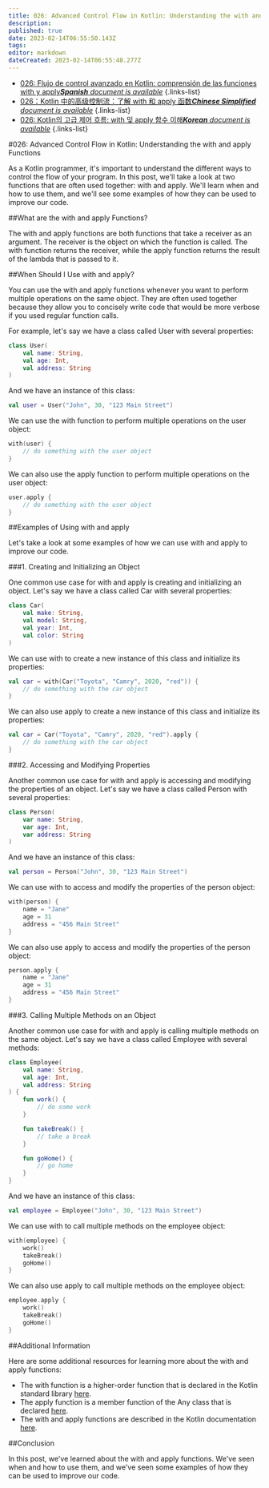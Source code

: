 ```yaml
---
title: 026: Advanced Control Flow in Kotlin: Understanding the with and apply Functions
description: 
published: true
date: 2023-02-14T06:55:50.143Z
tags: 
editor: markdown
dateCreated: 2023-02-14T06:55:48.277Z
---
```


- [026: Flujo de control avanzado en Kotlin: comprensión de las funciones with y apply***Spanish** document is available*](/es/Knowledge-base/Kotlin/Learning/026-advanced-control-flow-in-kotlin-understanding-the-with-and-apply-functions)
{.links-list}
- [026：Kotlin 中的高级控制流：了解 with 和 apply 函数***Chinese Simplified** document is available*](/zh/Knowledge-base/Kotlin/Learning/026-advanced-control-flow-in-kotlin-understanding-the-with-and-apply-functions)
{.links-list}
- [026: Kotlin의 고급 제어 흐름: with 및 apply 함수 이해***Korean** document is available*](/ko/Knowledge-base/Kotlin/Learning/026-advanced-control-flow-in-kotlin-understanding-the-with-and-apply-functions)
{.links-list}


#026: Advanced Control Flow in Kotlin: Understanding the with and apply Functions

As a Kotlin programmer, it's important to understand the different ways to control the flow of your program. In this post, we'll take a look at two functions that are often used together: with and apply. We'll learn when and how to use them, and we'll see some examples of how they can be used to improve our code.

##What are the with and apply Functions?

The with and apply functions are both functions that take a receiver as an argument. The receiver is the object on which the function is called. The with function returns the receiver, while the apply function returns the result of the lambda that is passed to it.

##When Should I Use with and apply?

You can use the with and apply functions whenever you want to perform multiple operations on the same object. They are often used together because they allow you to concisely write code that would be more verbose if you used regular function calls.

For example, let's say we have a class called User with several properties:

```kotlin
class User(
    val name: String,
    val age: Int,
    val address: String
)
```

And we have an instance of this class:

```kotlin
val user = User("John", 30, "123 Main Street")
```

We can use the with function to perform multiple operations on the user object:

```kotlin
with(user) {
    // do something with the user object
}
```

We can also use the apply function to perform multiple operations on the user object:

```kotlin
user.apply {
    // do something with the user object
}
```

##Examples of Using with and apply

Let's take a look at some examples of how we can use with and apply to improve our code.

###1. Creating and Initializing an Object

One common use case for with and apply is creating and initializing an object. Let's say we have a class called Car with several properties:

```kotlin
class Car(
    val make: String,
    val model: String,
    val year: Int,
    val color: String
)
```

We can use with to create a new instance of this class and initialize its properties:

```kotlin
val car = with(Car("Toyota", "Camry", 2020, "red")) {
    // do something with the car object
}
```

We can also use apply to create a new instance of this class and initialize its properties:

```kotlin
val car = Car("Toyota", "Camry", 2020, "red").apply {
    // do something with the car object
}
```

###2. Accessing and Modifying Properties

Another common use case for with and apply is accessing and modifying the properties of an object. Let's say we have a class called Person with several properties:

```kotlin
class Person(
    var name: String,
    var age: Int,
    var address: String
)
```

And we have an instance of this class:

```kotlin
val person = Person("John", 30, "123 Main Street")
```

We can use with to access and modify the properties of the person object:

```kotlin
with(person) {
    name = "Jane"
    age = 31
    address = "456 Main Street"
}
```

We can also use apply to access and modify the properties of the person object:

```kotlin
person.apply {
    name = "Jane"
    age = 31
    address = "456 Main Street"
}
```

###3. Calling Multiple Methods on an Object

Another common use case for with and apply is calling multiple methods on the same object. Let's say we have a class called Employee with several methods:

```kotlin
class Employee(
    val name: String,
    val age: Int,
    val address: String
) {
    fun work() {
        // do some work
    }

    fun takeBreak() {
        // take a break
    }

    fun goHome() {
        // go home
    }
}
```

And we have an instance of this class:

```kotlin
val employee = Employee("John", 30, "123 Main Street")
```

We can use with to call multiple methods on the employee object:

```kotlin
with(employee) {
    work()
    takeBreak()
    goHome()
}
```

We can also use apply to call multiple methods on the employee object:

```kotlin
employee.apply {
    work()
    takeBreak()
    goHome()
}
```

##Additional Information

Here are some additional resources for learning more about the with and apply functions:

- The with function is a higher-order function that is declared in the Kotlin standard library [here](https://kotlinlang.org/api/latest/jvm/stdlib/kotlin/-with/index.html).
- The apply function is a member function of the Any class that is declared [here](https://kotlinlang.org/api/latest/jvm/stdlib/kotlin/-any/apply.html).
- The with and apply functions are described in the Kotlin documentation [here](https://kotlinlang.org/docs/reference/lambdas.html#with-and-apply).

##Conclusion

In this post, we've learned about the with and apply functions. We've seen when and how to use them, and we've seen some examples of how they can be used to improve our code.